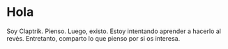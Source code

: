 # Hola 

Soy Claptrik. Pienso. Luego, existo. Estoy intentando aprender a hacerlo al revés. Entretanto, comparto lo que pienso por si os interesa.
